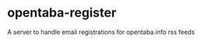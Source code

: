 opentaba-register
=================

A server to handle email registrations for opentaba.info rss feeds
